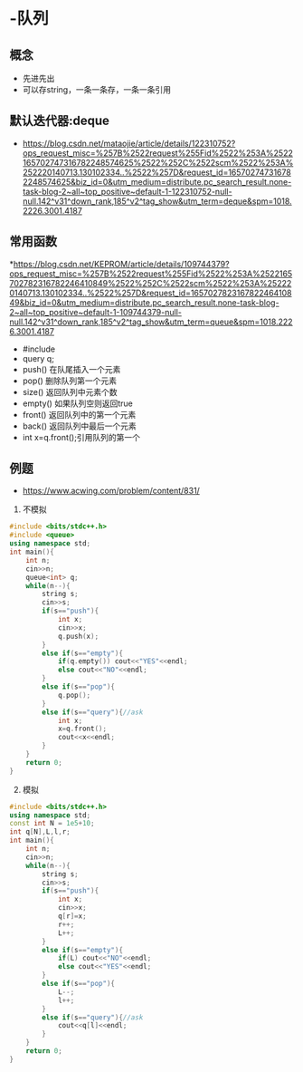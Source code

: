 # -队列
## 概念
* 先进先出
* 可以存string，一条一条存，一条一条引用
## 默认迭代器:deque
* https://blog.csdn.net/mataojie/article/details/122310752?ops_request_misc=%257B%2522request%255Fid%2522%253A%2522165702747316782248574625%2522%252C%2522scm%2522%253A%252220140713.130102334..%2522%257D&request_id=165702747316782248574625&biz_id=0&utm_medium=distribute.pc_search_result.none-task-blog-2~all~top_positive~default-1-122310752-null-null.142^v31^down_rank,185^v2^tag_show&utm_term=deque&spm=1018.2226.3001.4187
## 常用函数
*https://blog.csdn.net/KEPROM/article/details/109744379?ops_request_misc=%257B%2522request%255Fid%2522%253A%2522165702782316782246410849%2522%252C%2522scm%2522%253A%252220140713.130102334..%2522%257D&request_id=165702782316782246410849&biz_id=0&utm_medium=distribute.pc_search_result.none-task-blog-2~all~top_positive~default-1-109744379-null-null.142^v31^down_rank,185^v2^tag_show&utm_term=queue&spm=1018.2226.3001.4187
* #include <queue>
* query<int> q;
* push() 在队尾插入一个元素
* pop() 删除队列第一个元素
* size() 返回队列中元素个数
* empty() 如果队列空则返回true
* front() 返回队列中的第一个元素
* back() 返回队列中最后一个元素
* int x=q.front();引用队列的第一个
## 例题
* https://www.acwing.com/problem/content/831/
1. 不模拟
```c++
#include <bits/stdc++.h>
#include <queue>
using namespace std;
int main(){
    int n;
    cin>>n;
    queue<int> q;
    while(n--){
        string s;
        cin>>s;
        if(s=="push"){
            int x;
            cin>>x;
            q.push(x);
        }
        else if(s=="empty"){
            if(q.empty()) cout<<"YES"<<endl;
            else cout<<"NO"<<endl;
        }
        else if(s=="pop"){
            q.pop();
        }
        else if(s=="query"){//ask
            int x;
            x=q.front();
            cout<<x<<endl;
        }
    }
    return 0;
}
```
2. 模拟
```c++
#include <bits/stdc++.h>
using namespace std;
const int N = 1e5+10;
int q[N],L,l,r;
int main(){
    int n;
    cin>>n;
    while(n--){
        string s;
        cin>>s;
        if(s=="push"){
            int x;
            cin>>x;
            q[r]=x;
            r++;
            L++;
        }
        else if(s=="empty"){
            if(L) cout<<"NO"<<endl;
            else cout<<"YES"<<endl;
        }
        else if(s=="pop"){
            L--;
            l++;
        }
        else if(s=="query"){//ask
            cout<<q[l]<<endl;
        }
    }
    return 0;
}
```
